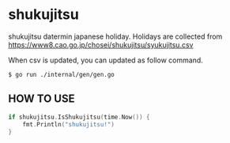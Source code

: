# shukujitsu

shukujitsu datermin japanese holiday.
Holidays are collected from https://www8.cao.go.jp/chosei/shukujitsu/syukujitsu.csv

When csv is updated, you can updated as follow command.

```
$ go run ./internal/gen/gen.go
```

## HOW TO USE

```go
if shukujitsu.IsShukujitsu(time.Now()) {
    fmt.Println("shukujitsu!")
}
```
